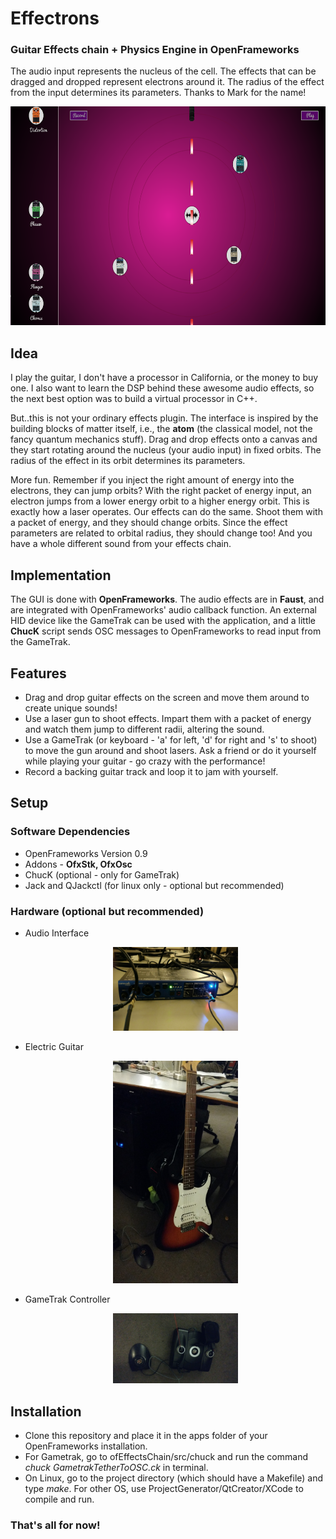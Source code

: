 <h1>Effectrons</h1>

<h3>Guitar Effects chain + Physics Engine in OpenFrameworks</h3>

<p>The audio input represents the nucleus of the cell. The effects that can be dragged and dropped represent electrons around it. The radius of the effect from the input determines its parameters. Thanks to Mark for the name! </p>

<p align="center">
  <img src="app screenshots/laser.png" width = "600" height = "350"/>
</p>

<h2>Idea</h2>

<p>I play the guitar, I don't have a processor in California, or the money to buy one. I also want to learn the DSP behind these awesome audio effects, so the next best option was to build a virtual processor in C++. </p>

<p>But..this is not your ordinary effects plugin. The interface is inspired by the building blocks of matter itself, i.e., the <b>atom</b> (the classical model, not the fancy quantum mechanics stuff). Drag and drop effects onto a canvas and they start rotating around the nucleus (your audio input) in fixed orbits. The radius of the effect in its orbit determines its parameters.</p>

<p>More fun. Remember if you inject the right amount of energy into the electrons, they can jump orbits? With the right packet of energy input, an electron jumps from a lower energy orbit to a higher energy orbit. This is exactly how a laser operates. Our effects can do the same. Shoot them with a packet of energy, and they should change orbits. Since the effect parameters are related to orbital radius, they should change too! And you have a whole different sound from your effects chain.</p>

<h2>Implementation</h2>

<p>The GUI is done with <b>OpenFrameworks</b>. The audio effects are in <b>Faust</b>, and are integrated with OpenFrameworks' audio callback function. An external HID device like the GameTrak can be used with the application, and a little <b>ChucK</b> script sends OSC messages to OpenFrameworks to read input from the GameTrak.<p>

<h2>Features</h2>
<ul>
<li>Drag and drop guitar effects on the screen and move them around to create unique sounds!</li>
<li>Use a laser gun to shoot effects. Impart them with a packet of energy and watch them jump to different radii,
altering the sound.</li>
<li>Use a GameTrak (or keyboard - 'a' for left, 'd' for right and 's' to shoot) to move the gun around and shoot lasers. Ask a friend or do it yourself while playing your guitar - go crazy with the performance!</li>
<li>Record a backing guitar track and loop it to jam with yourself. </li>
</ul>

<h2>Setup</h2>
<h3>Software Dependencies</h3>
<ul><li>OpenFrameworks Version 0.9</li><li>Addons - <b>OfxStk, OfxOsc</b></li><li>ChucK (optional - only for GameTrak)</li><li>Jack and QJackctl (for linux only - optional but recommended)</ul>

<h3>Hardware (optional but recommended)</h3>
<ul><li>Audio Interface <p align = "center"><img src = "app screenshots/ua101.jpg" width = "200"/></p></li>
<li>Electric Guitar <p align = "center"><img src = "app screenshots/guitar.jpg" width = "200"/></p></li>
<li>GameTrak Controller <p align = "center"><img src = "app screenshots/gametrak.jpg" width = "200"/></p></li>
</ul>

<h2>Installation</h2>
<ul><li>Clone this repository and place it in the apps folder of your OpenFrameworks installation.</li> <li>For Gametrak, go to ofEffectsChain/src/chuck and run the command 
<i>chuck GametrakTetherToOSC.ck</i> in terminal. </li>  <li>On Linux, go to the project directory (which should have a Makefile) and type <i>make</i>. For other OS, use ProjectGenerator/QtCreator/XCode to compile and run.</li></ul>

<h3>That's all for now!</h3>
